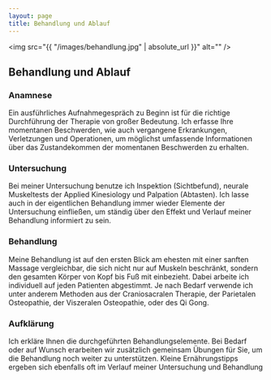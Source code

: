 ```yaml
---
layout: page
title: Behandlung und Ablauf
---
```


<span class="image left"><img src="{{ "/images/behandlung.jpg" | absolute_url }}" alt="" /></span>

## Behandlung und Ablauf

### Anamnese
Ein ausführliches Aufnahmegespräch zu Beginn ist für die richtige Durchführung der Therapie von großer Bedeutung. Ich erfasse Ihre momentanen Beschwerden, wie auch vergangene Erkrankungen, Verletzungen und Operationen, um möglichst umfassende Informationen über das Zustandekommen der momentanen Beschwerden zu erhalten.

### Untersuchung
Bei meiner Untersuchung benutze ich Inspektion (Sichtbefund), neurale Muskeltests der Applied Kinesiology und Palpation (Abtasten). Ich lasse auch in der eigentlichen Behandlung immer wieder Elemente der Untersuchung einfließen, um ständig über den Effekt und Verlauf meiner Behandlung informiert zu sein.

### Behandlung
Meine Behandlung ist auf den ersten Blick am ehesten mit einer sanften Massage vergleichbar, die sich nicht nur auf Muskeln beschränkt, sondern den gesamten Körper von Kopf bis Fuß mit einbezieht. Dabei arbeite ich individuell auf jeden Patienten abgestimmt. Je nach Bedarf verwende ich unter anderem Methoden aus der Craniosacralen Therapie, der Parietalen Osteopathie, der Viszeralen Osteopathie, oder des Qi Gong.

### Aufklärung
Ich erkläre Ihnen die durchgeführten Behandlungselemente. Bei Bedarf oder auf Wunsch erarbeiten wir zusätzlich gemeinsam Übungen für Sie, um die Behandlung noch weiter zu unterstützen. Kleine Ernährungstipps ergeben sich ebenfalls oft im Verlauf meiner Untersuchung und Behandlung
